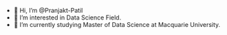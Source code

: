 - 👋 Hi, I’m @Pranjakt-Patil
- 👀 I’m interested in Data Science Field.
- 🌱 I’m currently studying Master of Data Science at Macquarie University.
